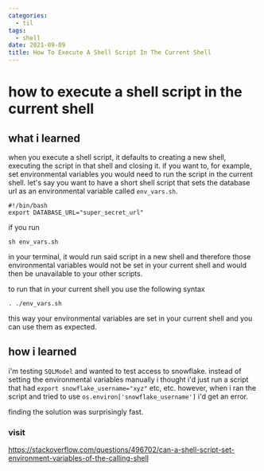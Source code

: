 ```yaml
---
categories:
  - til
tags:
  - shell
date: 2021-09-09
title: How To Execute A Shell Script In The Current Shell
---
```


# how to execute a shell script in the current shell

## what i learned

when you execute a shell script, it defaults to creating a new shell, executing the script in that shell and closing it. if you want to, for example, set environmental variables you would need to run the script in the current shell.
let's say you want to have a short shell script that sets the database url as an environmental variable called `env_vars.sh`.

```shell
#!/bin/bash
export DATABASE_URL="super_secret_url"
```

if you run

```shell
sh env_vars.sh
```

in your terminal, it would run said script in a new shell and therefore those environmental variables would not be set in your current shell and would then be unavailable to your other scripts.

to run that in your current shell you use the following syntax

```shell
. ./env_vars.sh
```

this way your environmental variables are set in your current shell and you can use them as expected.

<!-- more -->
## how i learned

i'm testing `SQLModel` and wanted to test access to snowflake. instead of setting the environmental variables manually i thought i'd just run a script that had `export snowflake_username="xyz"` etc, etc.
however, when i ran the script and tried to use `os.environ['snowflake_username']` i'd get an error.

finding the solution was surprisingly fast.

### visit

https://stackoverflow.com/questions/496702/can-a-shell-script-set-environment-variables-of-the-calling-shell
